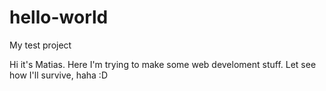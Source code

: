 # hello-world
My test project 

Hi it's Matias. Here I'm trying to make some web develoment stuff. Let see how I'll survive, haha :D
